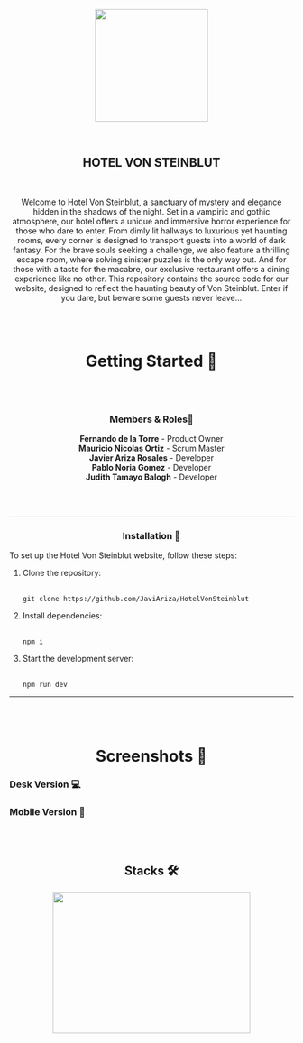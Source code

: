 <p align="center">
  <img src="https://res.cloudinary.com/dgzgzx9ov/image/upload/v1740937609/logo_hotel_blanco_imoyr1.png" width="200">
</p>

<br>

<h2 align="center">HOTEL VON STEINBLUT</h2>

<br>

<p align="center">
  Welcome to Hotel Von Steinblut, a sanctuary of mystery and elegance hidden in the shadows of the night. Set in a vampiric and gothic atmosphere, our hotel offers a unique and immersive horror experience for those who dare to enter. From dimly lit hallways to luxurious yet haunting rooms, every corner is designed to transport guests into a world of dark fantasy. For the brave souls seeking a challenge, we also feature a thrilling escape room, where solving sinister puzzles is the only way out. And for those with a taste for the macabre, our exclusive restaurant offers a dining experience like no other. This repository contains the source code for our website, designed to reflect the haunting beauty of Von Steinblut. Enter if you dare, but beware some guests never leave...
</p>

<br><br>

<h1 align="center">Getting Started 🚀</h1>

<br><br>

<h3 align="center">Members & Roles👤</h3>

<div align="center">
  <p>
    <strong>Fernando de la Torre</strong> - Product Owner<br>
    <strong>Mauricio Nicolas Ortiz</strong> - Scrum Master<br>
    <strong>Javier Ariza Rosales</strong> - Developer<br>
    <strong>Pablo Noria Gomez</strong> - Developer<br>
    <strong>Judith Tamayo Balogh</strong> - Developer
  </p>
</div>

<br><br>

<hr>

<h3 align="center">Installation 🔧</h3>

<p>To set up the Hotel Von Steinblut website, follow these steps:</p>

<ol>
  <li>Clone the repository:</li>
    <br>
  <pre><code>git clone https://github.com/JaviAriza/HotelVonSteinblut</code></pre>

  <li>Install dependencies:</li>
    <br>
  <pre><code>npm i</code></pre>

  <li>Start the development server:</li>
    <br>
  <pre><code>npm run dev</code></pre>
</ol>

<hr>

<br><br>
<h1 align="center">Screenshots 📸</h1>
<h3>Desk Version 💻</h3>

<h3>Mobile Version 📱</h3>

<br><br>
<h2 align="center">Stacks 🛠️</h2>
<p align="center">
  <img src="https://res.cloudinary.com/dandumvvy/image/upload/v1741038263/i2mqg4xbwd5xm8uxh3oh.png" width="350" height="250"
</p>

  

